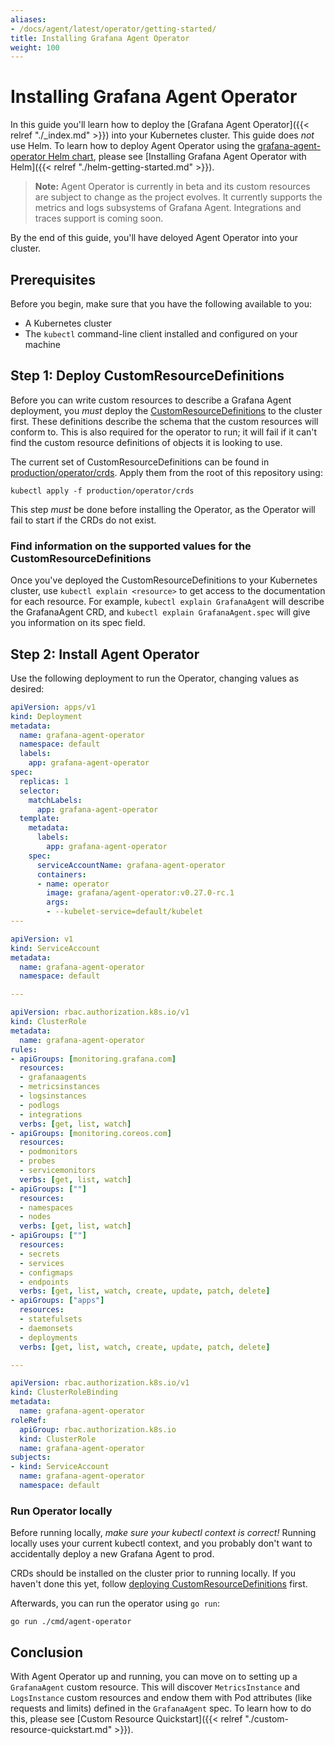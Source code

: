 ```yaml
---
aliases:
- /docs/agent/latest/operator/getting-started/
title: Installing Grafana Agent Operator
weight: 100
---
```


# Installing Grafana Agent Operator

In this guide you'll learn how to deploy the [Grafana Agent Operator]({{< relref "./_index.md" >}}) into your Kubernetes cluster. This guide does *not* use Helm. To learn how to deploy Agent Operator using the [grafana-agent-operator Helm chart](https://github.com/grafana/helm-charts/tree/main/charts/agent-operator), please see [Installing Grafana Agent Operator with Helm]({{< relref "./helm-getting-started.md" >}}).

> **Note:** Agent Operator is currently in beta and its custom resources are subject to change as the project evolves. It currently supports the metrics and logs subsystems of Grafana Agent. Integrations and traces support is coming soon.

By the end of this guide, you'll have deloyed Agent Operator into your cluster.

## Prerequisites

Before you begin, make sure that you have the following available to you:

- A Kubernetes cluster
- The `kubectl` command-line client installed and configured on your machine

## Step 1: Deploy CustomResourceDefinitions

Before you can write custom resources to describe a Grafana Agent deployment,
you _must_ deploy the
[CustomResourceDefinitions](https://kubernetes.io/docs/tasks/extend-kubernetes/custom-resources/custom-resource-definitions/)
to the cluster first. These definitions describe the schema that the custom
resources will conform to. This is also required for the operator to run; it
will fail if it can't find the custom resource definitions of objects it is
looking to use.

The current set of CustomResourceDefinitions can be found in
[production/operator/crds](https://github.com/grafana/agent/tree/main/production/operator/crds). Apply them from the
root of this repository using:

```
kubectl apply -f production/operator/crds
```

This step _must_ be done before installing the Operator, as the Operator will
fail to start if the CRDs do not exist.

### Find information on the supported values for the CustomResourceDefinitions

Once you've deployed the CustomResourceDefinitions
to your Kubernetes cluster, use `kubectl explain <resource>` to get access to
the documentation for each resource. For example, `kubectl explain GrafanaAgent`
will describe the GrafanaAgent CRD, and `kubectl explain GrafanaAgent.spec` will
give you information on its spec field.

## Step 2: Install Agent Operator

Use the following deployment to run the Operator, changing values as desired:

```yaml
apiVersion: apps/v1
kind: Deployment
metadata:
  name: grafana-agent-operator
  namespace: default
  labels:
    app: grafana-agent-operator
spec:
  replicas: 1
  selector:
    matchLabels:
      app: grafana-agent-operator
  template:
    metadata:
      labels:
        app: grafana-agent-operator
    spec:
      serviceAccountName: grafana-agent-operator
      containers:
      - name: operator
        image: grafana/agent-operator:v0.27.0-rc.1
        args:
        - --kubelet-service=default/kubelet
---

apiVersion: v1
kind: ServiceAccount
metadata:
  name: grafana-agent-operator
  namespace: default

---

apiVersion: rbac.authorization.k8s.io/v1
kind: ClusterRole
metadata:
  name: grafana-agent-operator
rules:
- apiGroups: [monitoring.grafana.com]
  resources:
  - grafanaagents
  - metricsinstances
  - logsinstances
  - podlogs
  - integrations
  verbs: [get, list, watch]
- apiGroups: [monitoring.coreos.com]
  resources:
  - podmonitors
  - probes
  - servicemonitors
  verbs: [get, list, watch]
- apiGroups: [""]
  resources:
  - namespaces
  - nodes
  verbs: [get, list, watch]
- apiGroups: [""]
  resources:
  - secrets
  - services
  - configmaps
  - endpoints
  verbs: [get, list, watch, create, update, patch, delete]
- apiGroups: ["apps"]
  resources:
  - statefulsets
  - daemonsets
  - deployments
  verbs: [get, list, watch, create, update, patch, delete]

---

apiVersion: rbac.authorization.k8s.io/v1
kind: ClusterRoleBinding
metadata:
  name: grafana-agent-operator
roleRef:
  apiGroup: rbac.authorization.k8s.io
  kind: ClusterRole
  name: grafana-agent-operator
subjects:
- kind: ServiceAccount
  name: grafana-agent-operator
  namespace: default
```

### Run Operator locally

Before running locally, _make sure your kubectl context is correct!_
Running locally uses your current kubectl context, and you probably don't want
to accidentally deploy a new Grafana Agent to prod.

CRDs should be installed on the cluster prior to running locally. If you haven't
done this yet, follow [deploying CustomResourceDefinitions](#step-1-deploy-customresourcedefinitions)
first.

Afterwards, you can run the operator using `go run`:

```
go run ./cmd/agent-operator
```

## Conclusion

With Agent Operator up and running, you can move on to setting up a `GrafanaAgent` custom resource. This will discover `MetricsInstance` and `LogsInstance` custom resources and endow them with Pod attributes (like requests and limits) defined in the `GrafanaAgent` spec. To learn how to do this, please see [Custom Resource Quickstart]({{< relref "./custom-resource-quickstart.md" >}}).
